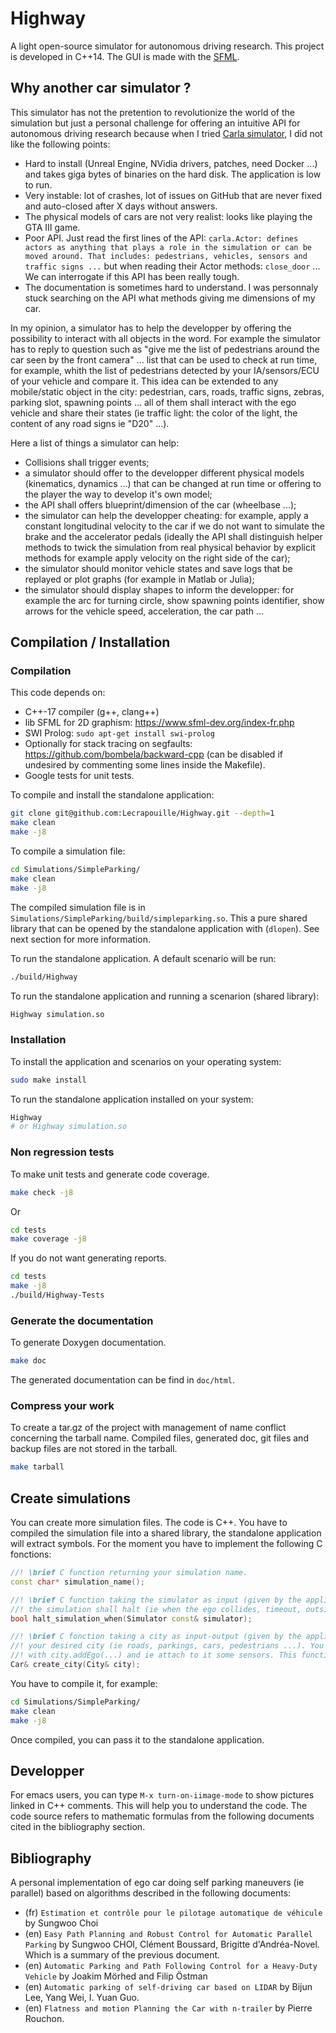 # Highway

A light open-source simulator for autonomous driving research. This project is developed in C++14. The GUI is made with the [SFML](https://www.sfml-dev.org/index-fr.php).

## Why another car simulator ?

This simulator has not the pretention to revolutionize the world of the simulation but just a personal challenge for offering an intuitive API for autonomous driving research because when I tried [Carla simulator](https://github.com/carla-simulator/carla), I did not like the following points:
- Hard to install (Unreal Engine, NVidia drivers, patches, need Docker ...) and takes giga bytes of binaries on the hard disk. The application is low to run.
- Very instable: lot of crashes, lot of issues on GitHub that are never fixed and auto-closed after X days without answers.
- The physical models of cars are not very realist: looks like playing the GTA III game.
- Poor API. Just read the first lines of the API: `carla.Actor: defines actors as anything that plays a role in the simulation or can be moved around. That includes: pedestrians, vehicles, sensors and traffic signs ...` but when reading their Actor methods: `close_door` ... We can interrogate if this API has been really tough.
- The documentation is sometimes hard to understand. I was personnaly stuck searching on the API what methods giving me dimensions of my car.

In my opinion, a simulator has to help the developper by offering the possibility to interact with all objects in the word. For example the simulator has to reply to question such as "give me the list of pedestrians around the car seen by the front camera" ... list that can be used to check at run time, for example, whith the list of pedestrians detected by your IA/sensors/ECU of your vehicle and compare it. This idea can be extended to any mobile/static object in the city: pedestrian, cars, roads, traffic signs, zebras, parking slot, spawning points ... all of them shall interact with the ego vehicle and share their states (ie traffic light: the color of the light, the content of any road signs ie "D20" ...).

Here a list of things a simulator can help:
- Collisions shall trigger events;
- a simulator should offer to the developper different physical models (kinematics, dynamics ...) that can be changed at run time or offering to the player the way to develop it's own model;
- the API shall offers blueprint/dimension of the car (wheelbase ...);
- the simulator can help the developper cheating: for example, apply a constant longitudinal velocity to the car if we do not want to simulate the brake and the accelerator pedals (ideally the API shall distinguish helper methods to twick the simulation from real physical behavior by explicit methods for example apply velocity on the right side of the car);
- the simulator should monitor vehicle states and save logs that be replayed or plot graphs (for example in Matlab or Julia);
- the simulator should display shapes to inform the developper: for example the arc for turning circle, show spawning points identifier, show arrows for the vehicle speed, acceleration, the car path ...

## Compilation / Installation

### Compilation

This code depends on:
- C++-17 compiler (g++, clang++)
- lib SFML for 2D graphism: https://www.sfml-dev.org/index-fr.php
- SWI Prolog: `sudo apt-get install swi-prolog`
- Optionally for stack tracing on segfaults: https://github.com/bombela/backward-cpp (can be disabled if undesired by
commenting some lines inside the Makefile).
- Google tests for unit tests.

To compile and install the standalone application:

```sh
git clone git@github.com:Lecrapouille/Highway.git --depth=1
make clean
make -j8
```

To compile a simulation file:

```sh
cd Simulations/SimpleParking/
make clean
make -j8
```

The compiled simulation file is in `Simulations/SimpleParking/build/simpleparking.so`.
This a pure shared library that can be opened by the standalone application with (`dlopen`).
See next section for more information.

To run the standalone application. A default scenario will be run:

```sh
./build/Highway
```

To run the standalone application and running a scenarion (shared library):

```sh
Highway simulation.so
```

### Installation

To install the application and scenarios on your operating system:

```sh
sudo make install
```

To run the standalone application installed on your system:

```sh
Highway
# or Highway simulation.so
```

### Non regression tests

To make unit tests and generate code coverage.

```sh
make check -j8
```

Or

```sh
cd tests
make coverage -j8
```

If you do not want generating reports.

```sh
cd tests
make -j8
./build/Highway-Tests
```

### Generate the documentation

To generate Doxygen documentation.

```sh
make doc
```

The generated documentation can be find in `doc/html`.

### Compress your work

To create a tar.gz of the project with management of name conflict concerning the tarball name. Compiled files, generated doc, git files and backup files are not stored in the tarball.

```sh
make tarball
```

## Create simulations

You can create more simulation files. The code is C++. You have to compiled the simulation file into
a shared library, the standalone application will extract symbols. For the moment you have to implement
the following C fonctions:

```C++
//! \brief C function returning your simulation name.
const char* simulation_name();

//! \brief C function taking the simulator as input (given by the application) and returning true when
//! the simulation shall halt (ie when the ego collides, timeout, outside the world ...).
bool halt_simulation_when(Simulator const& simulator);

//! \brief C fonction taking a city as input-output (given by the application) to allow your to creating
//! your desired city (ie roads, parkings, cars, pedestrians ...). You have to create your ego vehicle
//! with city.addEgo(...) and ie attach to it some sensors. This function shall return the ego car.
Car& create_city(City& city);
```

You have to compile it, for example:

```sh
cd Simulations/SimpleParking/
make clean
make -j8
```

Once compiled, you can pass it to the standalone application.

## Developper

For emacs users, you can type `M-x turn-on-iimage-mode` to show pictures linked in C++ comments. This will help you to understand the code.
The code source refers to mathematic formulas from the following documents cited in the bibliography section.

## Bibliography

A personal implementation of ego car doing self parking maneuvers (ie parallel) based on algorithms described in the following documents:
- (fr) `Estimation et contrôle pour le pilotage automatique de véhicule` by Sungwoo Choi
- (en) `Easy Path Planning and Robust Control for Automatic Parallel Parking` by Sungwoo CHOI, Clément Boussard, Brigitte d'Andréa-Novel.
Which is a summary of the previous document.
- (en) `Automatic Parking and Path Following Control for a Heavy-Duty Vehicle` by Joakim Mörhed and Filip Östman
- (en) `Automatic parking of self-driving car based on LIDAR` by Bijun Lee, Yang Wei, I. Yuan Guo.
- (en) `Flatness and motion Planning the Car with n-trailer` by Pierre Rouchon.

